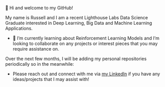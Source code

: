 👋 Hi and welcome to my GitHub! 

My name is Russell and I am a recent Lighthouse Labs Data Science Graduate interested in Deep Learning, Big Data and Machine Learning Applications.
- 🌱 I’m currently learning about Reinforcement Learning Models and I’m looking to collaborate on any projects or interest pieces that you may require assistance on.

Over the next few months, I will be adding my personal repositories periodically so in the meanwhile:
- Please reach out and connect with me via [my LinkedIn](https://www.linkedin.com/in/yearwoodrussell/) if you have any ideas/projects that I may assist with! 

<!---
Ryearwood/Ryearwood is a ✨ special ✨ repository because its `README.md` (this file) appears on your GitHub profile.
You can click the Preview link to take a look at your changes.
--->
